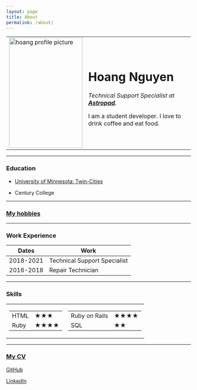 ```yaml
---
layout: page
title: About
permalink: /about/
---
```


<html lang="en" dir="ltr">
  <head>
    <meta charset="utf-8">
    <title>Hoang's Personal Site</title>
  </head>
  <body>
    <table cellspacing="20">
      <tr>
        <td><img src="./Images/profile.jpg" alt="hoang profile picture" width="200" height="300"></td>
        <td><h1>Hoang Nguyen</h1>
        <p><em>Technical Support Specialist at <strong><a href="https://astropad.com/">Astropad</a>.</strong></em></p>
        <p>I am a student developer. I love to drink coffee and eat food.</p></td>
      </tr>
    </table>
    <hr>
    <h3>Education</h3>
    <ul>
      <li><p><a href="https://twin-cities.umn.edu/">University of Minnesota: Twin-Cities</a></p></li>
      <li><p>Century College</p></li>
    </ul>
    <hr>
    <h3><a href="hobbies.html">My hobbies</a></h3>
    <hr>
    <h3>Work Experience</h3>
    <table cellspacing="10">
      <thead>
        <tr>
          <th>Dates</th>
          <th>Work</th>
        </tr>
      </thead>
      <tbody>
        <tr>
          <td>2018-2021</td>
          <td>Technical Support Specialist</td>
        </tr>
        <tr>
          <td>2016-2018</td>
          <td>Repair Technician</td>
        </tr>
      </tbody>
    </table>
    <hr>
    <h3>Skills</h3>
    <table>
      <tr>
        <td>
          <table>
            <tr>
              <td>HTML</td>
              <td>★★★</td>
            </tr>
            <tr>
              <td>Ruby</td>
              <td>★★★★</td>
            </tr>
          </table>
        </td>
        <td>
          <table>
            <tr>
              <td>Ruby on Rails</td>
              <td>★★★★</td>
            </tr>
            <tr>
              <td>SQL</td>
              <td>★★</td>
            </tr>
          </table>
        </td>
      </tr>
    </table>
    <hr>
    <h3><a href="./Resume_Hoang_Nguyen.pdf">My CV</a></h3>
  </body>
</html>



[GitHub](https://github.com/nguy1708)

[LinkedIn](https://linkedin.com/in/hoanghuunguyen)

